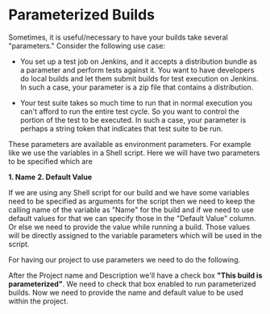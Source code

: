 # Parameterized Builds

Sometimes, it is useful/necessary to have your builds take several "parameters." Consider the following use case:

- You set up a test job on Jenkins, and it accepts a distribution bundle as a parameter and perform tests against it. You want to have developers do local builds and let them submit builds for test execution on Jenkins. In such a case, your parameter is a zip file that contains a distribution.

- Your test suite takes so much time to run that in normal execution you can't afford to run the entire test cycle. So you want to control the portion of the test to be executed. In such a case, your parameter is perhaps a string token that indicates that test suite to be run.

These parameters are available as environment parameters. For example like we use the variables in a Shell script.
Here we will have two parameters to be specified which are

**1. Name**
**2. Default Value**

If we are using any Shell script for our build and we have some variables need to be specified as arguments for the script then we need to keep the calling name of the variable as "Name" for the build and if we need to use default values for that we can specify those in the "Default Value" column. Or else we need to provide the value while running a build. Those values will be directly assigned to the variable parameters which will be used in the script.

For having our project to use parameters we need to do the following.

After the Project name and Description we'll have a check box **"This build is parameterized"**. We need to check that box enabled to run parameterized builds.
Now we need to provide the name and default value to be used within the project.